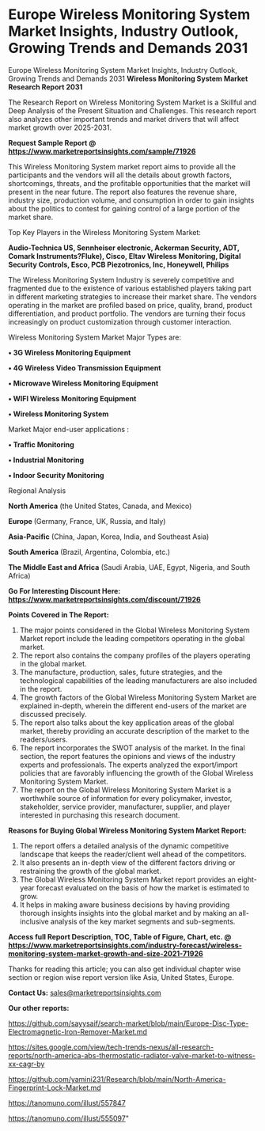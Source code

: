 # Europe Wireless Monitoring System Market Insights, Industry Outlook, Growing Trends and Demands 2031
Europe Wireless Monitoring System Market Insights, Industry Outlook, Growing Trends and Demands 2031
<strong>Wireless Monitoring System Market Research Report 2031</strong>

The Research Report on Wireless Monitoring System Market is a Skillful and Deep Analysis of the Present Situation and Challenges. This research report also analyzes other important trends and market drivers that will affect market growth over 2025-2031.

<strong>Request Sample Report @ <a href=https://www.marketreportsinsights.com/sample/71926>https://www.marketreportsinsights.com/sample/71926</a></strong>

This Wireless Monitoring System market report aims to provide all the participants and the vendors will all the details about growth factors, shortcomings, threats, and the profitable opportunities that the market will present in the near future. The report also features the revenue share, industry size, production volume, and consumption in order to gain insights about the politics to contest for gaining control of a large portion of the market share.

Top Key Players in the Wireless Monitoring System Market:

<strong>Audio-Technica US, Sennheiser electronic, Ackerman Security, ADT, Comark Instruments?Fluke), Cisco, Eltav Wireless Monitoring, Digital Security Controls, Esco, PCB Piezotronics, Inc, Honeywell, Philips</strong>

The Wireless Monitoring System Industry is severely competitive and fragmented due to the existence of various established players taking part in different marketing strategies to increase their market share. The vendors operating in the market are profiled based on price, quality, brand, product differentiation, and product portfolio. The vendors are turning their focus increasingly on product customization through customer interaction.

Wireless Monitoring System Market Major Types are:

<strong>• 3G Wireless Monitoring Equipment

• 4G Wireless Video Transmission Equipment

• Microwave Wireless Monitoring Equipment

• WIFI Wireless Monitoring Equipment

• Wireless Monitoring System</strong>

Market Major end-user applications :

<strong>• Traffic Monitoring

• Industrial Monitoring

• Indoor Security Monitoring</strong>

Regional Analysis

</u><strong><b>North America</b></strong> (the United States, Canada, and Mexico)

<strong><b>Europe </b></strong>(Germany, France, UK, Russia, and Italy)

<strong><b>Asia-Pacific</b></strong> (China, Japan, Korea, India, and Southeast Asia)

<strong><b>South America</b></strong> (Brazil, Argentina, Colombia, etc.)

<strong><b>The Middle East and Africa</b></strong> (Saudi Arabia, UAE, Egypt, Nigeria, and South Africa)

<strong>Go For Interesting Discount Here: <a href=https://www.marketreportsinsights.com/discount/71926>https://www.marketreportsinsights.com/discount/71926</a></strong>

<strong>Points Covered in The Report:</strong>
<ol>
  <li>The major points considered in the Global Wireless Monitoring System Market report include the leading competitors operating in the global market.</li>
  <li>The report also contains the company profiles of the players operating in the global market.</li>
  <li>The manufacture, production, sales, future strategies, and the technological capabilities of the leading manufacturers are also included in the report.</li>
  <li>The growth factors of the Global Wireless Monitoring System Market are explained in-depth, wherein the different end-users of the market are discussed precisely.</li>
  <li>The report also talks about the key application areas of the global market, thereby providing an accurate description of the market to the readers/users.</li>
  <li>The report incorporates the SWOT analysis of the market. In the final section, the report features the opinions and views of the industry experts and professionals. The experts analyzed the export/import policies that are favorably influencing the growth of the Global Wireless Monitoring System Market.</li>
  <li>The report on the Global Wireless Monitoring System Market is a worthwhile source of information for every policymaker, investor, stakeholder, service provider, manufacturer, supplier, and player interested in purchasing this research document.</li>
</ol>
<strong>Reasons for Buying Global Wireless Monitoring System Market Report:</strong>

<ol>
  <li>The report offers a detailed analysis of the dynamic competitive landscape that keeps the reader/client well ahead of the competitors.</li>
  <li>It also presents an in-depth view of the different factors driving or restraining the growth of the global market.</li>
  <li>The Global Wireless Monitoring System Market report provides an eight-year forecast evaluated on the basis of how the market is estimated to grow.</li>
  <li>It helps in making aware business decisions by having providing thorough insights insights into the global market and by making an all-inclusive analysis of the key market segments and sub-segments.</li>
</ol>
<strong>Access full Report Description, TOC, Table of Figure, Chart, etc. @ <a href=https://www.marketreportsinsights.com/industry-forecast/wireless-monitoring-system-market-growth-and-size-2021-71926>https://www.marketreportsinsights.com/industry-forecast/wireless-monitoring-system-market-growth-and-size-2021-71926</a></strong>


Thanks for reading this article; you can also get individual chapter wise section or region wise report version like Asia, United States, Europe.

<strong>Contact Us:</strong>
sales@marketreportsinsights.com

<strong>Our other reports:</strong>

<a href=https://github.com/sayysaif/search-market/blob/main/Europe-Disc-Type-Electromagnetic-Iron-Remover-Market.md>https://github.com/sayysaif/search-market/blob/main/Europe-Disc-Type-Electromagnetic-Iron-Remover-Market.md</a>

<a href=https://sites.google.com/view/tech-trends-nexus/all-research-reports/north-america-abs-thermostatic-radiator-valve-market-to-witness-xx-cagr-by>https://sites.google.com/view/tech-trends-nexus/all-research-reports/north-america-abs-thermostatic-radiator-valve-market-to-witness-xx-cagr-by</a>

<a href=https://github.com/yamini231/Research/blob/main/North-America-Fingerprint-Lock-Market.md>https://github.com/yamini231/Research/blob/main/North-America-Fingerprint-Lock-Market.md</a>

<a href=https://tanomuno.com/illust/557847>https://tanomuno.com/illust/557847</a>

<a href=https://tanomuno.com/illust/555097>https://tanomuno.com/illust/555097</a>"
